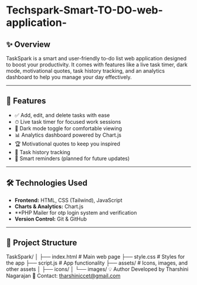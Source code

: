 # Techspark-Smart-TO-DO-web-application-
## ✨ Overview
TaskSpark is a smart and user-friendly to-do list web application designed to boost your productivity. It comes with features like a live task timer, dark mode, motivational quotes, task history tracking, and an analytics dashboard to help you manage your day effectively.

---

## 🚀 Features
- ✅ Add, edit, and delete tasks with ease
- ⏱ Live task timer for focused work sessions
- 🌙 Dark mode toggle for comfortable viewing
- 📊 Analytics dashboard powered by Chart.js
- 🏆 Motivational quotes to keep you inspired
- 📅 Task history tracking
- 🔔 Smart reminders (planned for future updates)

---

## 🛠️ Technologies Used
- **Frontend:** HTML, CSS (Tailwind), JavaScript
- **Charts & Analytics:** Chart.js
- **PHP Mailer for  otp login system and verification 
- **Version Control:** Git & GitHub

---

## 📂 Project Structure
TaskSpark/
│
├── index.html # Main web page
├── style.css # Styles for the app
├── script.js # App functionality
├── assets/ # Icons, images, and other assets
│ ├── icons/
│ └── images/
💡 Author
Developed by Tharshini Nagarajan
📧 Contact: tharshiniccet@gmail.com
